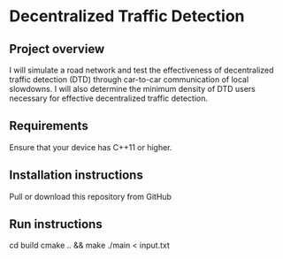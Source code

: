 # Decentralized Traffic Detection

## Project overview
I will simulate a road network and test the effectiveness of decentralized traffic detection (DTD) through car-to-car communication of local slowdowns. I will also determine the minimum density of DTD users necessary for effective decentralized traffic detection.

## Requirements
Ensure that your device has C++11 or higher.

## Installation instructions
Pull or download this repository from GitHub

## Run instructions
cd build
cmake .. && make
./main < input.txt
